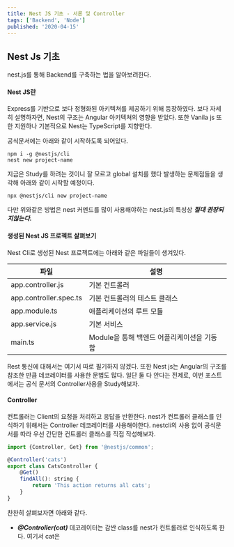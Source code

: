 ```yaml
---
title: Nest JS 기초 - 서론 및 Controller
tags: ['Backend', 'Node']
published: '2020-04-15'
---
```

## Nest Js 기초
nest.js를 통해 Backend를 구축하는 법을 알아보려한다.
#### Nest JS란
Express를 기반으로 보다 정형화된 아키텍쳐를 제공하기 위해 등장하였다. 보다 자세히 설명하자면, Nest의 구조는 Angular 아키텍쳐의 영향을 받았다. 또한 Vanila js 또한 지원하나 기본적으로 Nest는 TypeScript를 지향한다.

공식문서에는 아래와 같이 시작하도록 되어있다.
```
npm i -g @nestjs/cli
nest new project-name
```
지금은 Study를 하려는 것이니 잘 모르고 global 설치를 했다 발생하는 문제점들을 생각해 아래와 같이 시작할 예정이다.
```
npx @nestjs/cli new project-name
```
다만 위와같은 방법은 nest 커멘드를 많이 사용해야하는 nest.js의 특성상 ***절대 권장되지않는다.***
#### 생성된 Nest JS 프로젝트 살펴보기
Nest Cli로 생성된 Nest 프로젝트에는 아래와 같은 파일들이 생겨있다.

| 파일 | 설명 |
|---|---|
| app.controller.js | 기본 컨트롤러 |
| app.controller.spec.ts | 기본 컨트롤러의 테스트 클래스 |
| app.module.ts | 애플리케이션의 루트 모듈 |
| app.service.js | 기본 서비스 |
| main.ts | Module을 통해 백엔드 어플리케이션을 기동함 |

Rest 통신에 대해서는 여기서 따로 필기하지 않겠다. 또한 Nest js는 Angular의 구조를 참조한 만큼 데코레이터를 사용한 문법도 많다. 일단 둘 다 안다는 전제로, 이번 포스트에서는 공식 문서의 Controller사용을 Study해보자.

#### Controller
컨트롤러는 Client의 요청을 처리하고 응답을 반환한다. nest가 컨트롤러 클래스를 인식하기 위해서는 Controller 데코레이터를 사용해야한다. nestcli의 사용 없이 공식문서를 따라 우선 간단한 컨트롤러 클래스를 직접 작성해보자.
```javascript
import {Controller, Get} from '@nestjs/common';

@Controller('cats')
export class CatsController {
	@Get()
	findAll(): string {
		return 'This action returns all cats';
	}
}
```
찬찬히 살펴보자면 아래와 같다.
+ ***@Controller(cat)*** 데코레이터는 감싼 class를 nest가 컨트롤러로 인식하도록 한다. 여기서 cat은
